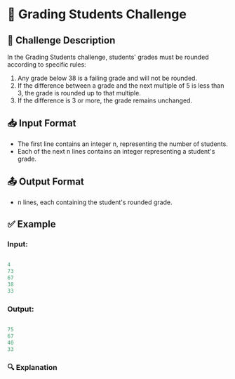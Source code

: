 # 📌 Grading Students Challenge

## 📝 Challenge Description

In the Grading Students challenge, students' grades must be rounded according to specific rules:

1. Any grade below 38 is a failing grade and will not be rounded.
2. If the difference between a grade and the next multiple of 5 is less than 3, the grade is rounded up to that multiple.
3. If the difference is 3 or more, the grade remains unchanged.

## 📥 Input Format

- The first line contains an integer n, representing the number of students.
- Each of the next n lines contains an integer representing a student's grade.

## 📤 Output Format

- n lines, each containing the student's rounded grade.

## ✅ Example

### Input:
```java

4
73
67
38
33

```
### Output:
```java

75
67
40
33

```
### 🔍 Explanation
